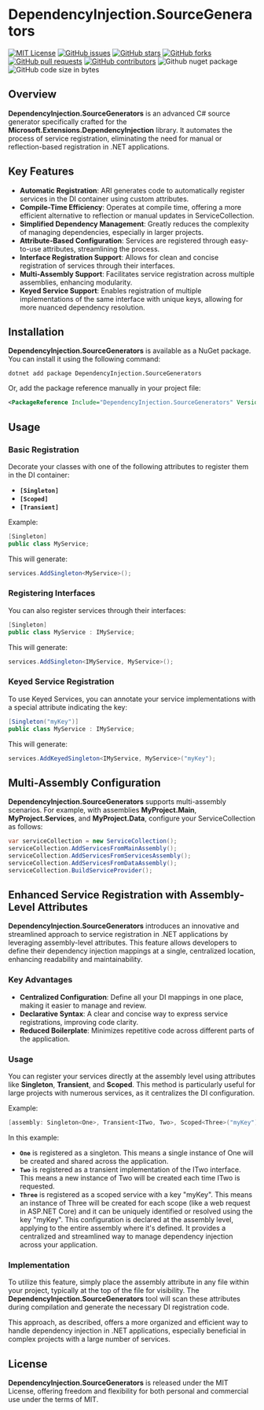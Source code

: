 # DependencyInjection.SourceGenerators

[![MIT License](https://img.shields.io/badge/license-MIT-blue.svg)](LICENSE)
[![GitHub issues](https://img.shields.io/github/issues/jimmy-mll/Microsoft.Extensions.DependencyInjection.SourceGenerators)](https://github.com/jimmy-mll/Microsoft.Extensions.DependencyInjection.SourceGenerators/issues)
[![GitHub stars](https://img.shields.io/github/stars/jimmy-mll/Microsoft.Extensions.DependencyInjection.SourceGenerators)](https://github.com/jimmy-mll/Microsoft.Extensions.DependencyInjection.SourceGenerators/stargazers)
[![GitHub forks](https://img.shields.io/github/forks/jimmy-mll/Microsoft.Extensions.DependencyInjection.SourceGenerators)](https://github.com/jimmy-mll/Microsoft.Extensions.DependencyInjection.SourceGenerators/network)
[![GitHub pull requests](https://img.shields.io/github/issues-pr/jimmy-mll/Microsoft.Extensions.DependencyInjection.SourceGenerators)](https://github.com/jimmy-mll/Microsoft.Extensions.DependencyInjection.SourceGenerators/pulls)
[![GitHub contributors](https://img.shields.io/github/contributors/jimmy-mll/Microsoft.Extensions.DependencyInjection.SourceGenerators)](https://github.com/jimmy-mll/Microsoft.Extensions.DependencyInjection.SourceGenerators/graphs/contributors)
![Github nuget package](https://img.shields.io/nuget/v/DependencyInjection.SourceGenerators)
![GitHub code size in bytes](https://img.shields.io/github/languages/code-size/jimmy-mll/Microsoft.Extensions.DependencyInjection.SourceGenerators)

## Overview

**DependencyInjection.SourceGenerators** is an advanced C# source generator specifically crafted for the **Microsoft.Extensions.DependencyInjection** library. It automates the process of service registration, eliminating the need for manual or reflection-based registration in .NET applications.

## Key Features
- **Automatic Registration**: ARI generates code to automatically register services in the DI container using custom attributes.
- **Compile-Time Efficiency**: Operates at compile time, offering a more efficient alternative to reflection or manual updates in ServiceCollection.
- **Simplified Dependency Management**: Greatly reduces the complexity of managing dependencies, especially in larger projects.
- **Attribute-Based Configuration**: Services are registered through easy-to-use attributes, streamlining the process.
- **Interface Registration Support**: Allows for clean and concise registration of services through their interfaces.
- **Multi-Assembly Support**: Facilitates service registration across multiple assemblies, enhancing modularity.
- **Keyed Service Support**: Enables registration of multiple implementations of the same interface with unique keys, allowing for more nuanced dependency resolution.

## Installation

**DependencyInjection.SourceGenerators** is available as a NuGet package. You can install it using the following command:

```shell
dotnet add package DependencyInjection.SourceGenerators
```

Or, add the package reference manually in your project file:

```xml
<PackageReference Include="DependencyInjection.SourceGenerators" Version="1.0.1" />
```

## Usage

### Basic Registration

Decorate your classes with one of the following attributes to register them in the DI container:

- **`[Singleton]`**
- **`[Scoped]`**
- **`[Transient]`**

Example: 

```csharp
[Singleton]
public class MyService;
```

This will generate:

```csharp
services.AddSingleton<MyService>();
```

### Registering Interfaces

You can also register services through their interfaces:

```csharp
[Singleton]
public class MyService : IMyService;
```

This will generate:

```csharp
services.AddSingleton<IMyService, MyService>();
```

### Keyed Service Registration

To use Keyed Services, you can annotate your service implementations with a special attribute indicating the key:

```csharp
[Singleton("myKey")]
public class MyService : IMyService;
```

This will generate:

```csharp
services.AddKeyedSingleton<IMyService, MyService>("myKey");
```

## Multi-Assembly Configuration

**DependencyInjection.SourceGenerators** supports multi-assembly scenarios. For example, with assemblies **MyProject.Main**, **MyProject.Services**, and **MyProject.Data**, configure your ServiceCollection as follows:

```csharp
var serviceCollection = new ServiceCollection();
serviceCollection.AddServicesFromMainAssembly();
serviceCollection.AddServicesFromServicesAssembly();
serviceCollection.AddServicesFromDataAssembly();
serviceCollection.BuildServiceProvider();
```

## Enhanced Service Registration with Assembly-Level Attributes

**DependencyInjection.SourceGenerators** introduces an innovative and streamlined approach to service registration in .NET applications by leveraging assembly-level attributes. This feature allows developers to define their dependency injection mappings at a single, centralized location, enhancing readability and maintainability.

### Key Advantages

- **Centralized Configuration**: Define all your DI mappings in one place, making it easier to manage and review.
- **Declarative Syntax**: A clear and concise way to express service registrations, improving code clarity.
- **Reduced Boilerplate**: Minimizes repetitive code across different parts of the application.

### Usage

You can register your services directly at the assembly level using attributes like **Singleton**, **Transient**, and **Scoped**. This method is particularly useful for large projects with numerous services, as it centralizes the DI configuration.

Example:

```csharp
[assembly: Singleton<One>, Transient<ITwo, Two>, Scoped<Three>("myKey")]
```

In this example:

- **`One`** is registered as a singleton. This means a single instance of One will be created and shared across the application.
- **`Two`** is registered as a transient implementation of the ITwo interface. This means a new instance of Two will be created each time ITwo is requested.
- **`Three`** is registered as a scoped service with a key "myKey". This means an instance of Three will be created for each scope (like a web request in ASP.NET Core) and it can be uniquely identified or resolved using the key "myKey".
This configuration is declared at the assembly level, applying to the entire assembly where it's defined. It provides a centralized and streamlined way to manage dependency injection across your application.

### Implementation

To utilize this feature, simply place the assembly attribute in any file within your project, typically at the top of the file for visibility. The **DependencyInjection.SourceGenerators** tool will scan these attributes during compilation and generate the necessary DI registration code.

This approach, as described, offers a more organized and efficient way to handle dependency injection in .NET applications, especially beneficial in complex projects with a large number of services.

## License

**DependencyInjection.SourceGenerators** is released under the MIT License, offering freedom and flexibility for both personal and commercial use under the terms of MIT.
